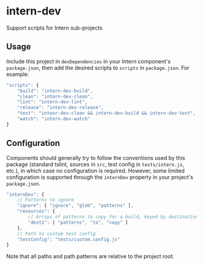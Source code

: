 # intern-dev

Support scripts for Intern sub-projects

## Usage

Include this project in `devDependencies` in your Intern component's `package.json`, then add the desired scripts to `scripts` in `package.json`. For example:

```js
"scripts": {
	"build": "intern-dev-build",
	"clean": "intern-dev-clean",
	"lint": "intern-dev-lint",
	"release": "intern-dev-release",
	"test": "intenr-dev-clean && intern-dev-build && intern-dev-test",
	"watch": "intern-dev-watch"
}
```

## Configuration

Components should generally try to follow the conventions used by this package (standard tslint, sources in `src`, test config in `tests/intern.js`, etc.), in which case no configuration is required. However, some limited configuration is supported through the `internDev` property in your project's `package.json`.

```js
"internDev": {
	// Patterns to ignore
	"ignore": [ "ignore", "glob", "patterns" ],
	"resources": {
		// Arrays of patterns to copy for a build, keyed by destination path
		"dest1": [ "patterns", "to", "copy" ]
	},
	// Path to custom test config
	"testConfig": "tests/custom.config.js"
}
```

Note that all paths and path patterns are relative to the project root.
